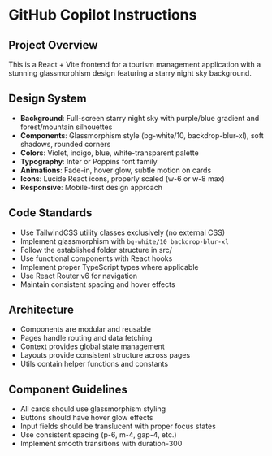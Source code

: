 # GitHub Copilot Instructions

<!-- Use this file to provide workspace-specific custom instructions to Copilot. For more details, visit https://code.visualstudio.com/docs/copilot/copilot-customization#_use-a-githubcopilotinstructionsmd-file -->

## Project Overview
This is a React + Vite frontend for a tourism management application with a stunning glassmorphism design featuring a starry night sky background.

## Design System
- **Background**: Full-screen starry night sky with purple/blue gradient and forest/mountain silhouettes
- **Components**: Glassmorphism style (bg-white/10, backdrop-blur-xl), soft shadows, rounded corners
- **Colors**: Violet, indigo, blue, white-transparent palette
- **Typography**: Inter or Poppins font family
- **Animations**: Fade-in, hover glow, subtle motion on cards
- **Icons**: Lucide React icons, properly scaled (w-6 or w-8 max)
- **Responsive**: Mobile-first design approach

## Code Standards
- Use TailwindCSS utility classes exclusively (no external CSS)
- Implement glassmorphism with `bg-white/10 backdrop-blur-xl`
- Follow the established folder structure in src/
- Use functional components with React hooks
- Implement proper TypeScript types where applicable
- Use React Router v6 for navigation
- Maintain consistent spacing and hover effects

## Architecture
- Components are modular and reusable
- Pages handle routing and data fetching
- Context provides global state management
- Layouts provide consistent structure across pages
- Utils contain helper functions and constants

## Component Guidelines
- All cards should use glassmorphism styling
- Buttons should have hover glow effects
- Input fields should be translucent with proper focus states
- Use consistent spacing (p-6, m-4, gap-4, etc.)
- Implement smooth transitions with duration-300
